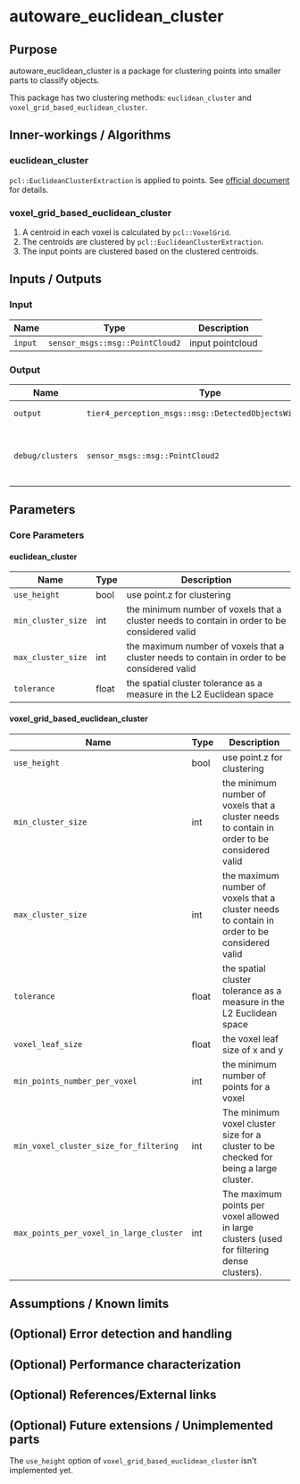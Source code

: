# autoware_euclidean_cluster

## Purpose

autoware_euclidean_cluster is a package for clustering points into smaller parts to classify objects.

This package has two clustering methods: `euclidean_cluster` and `voxel_grid_based_euclidean_cluster`.

## Inner-workings / Algorithms

### euclidean_cluster

`pcl::EuclideanClusterExtraction` is applied to points. See [official document](https://pcl.readthedocs.io/projects/tutorials/en/master/cluster_extraction.html) for details.

### voxel_grid_based_euclidean_cluster

1. A centroid in each voxel is calculated by `pcl::VoxelGrid`.
2. The centroids are clustered by `pcl::EuclideanClusterExtraction`.
3. The input points are clustered based on the clustered centroids.

## Inputs / Outputs

### Input

| Name    | Type                            | Description      |
| ------- | ------------------------------- | ---------------- |
| `input` | `sensor_msgs::msg::PointCloud2` | input pointcloud |

### Output

| Name             | Type                                                     | Description                                  |
| ---------------- | -------------------------------------------------------- | -------------------------------------------- |
| `output`         | `tier4_perception_msgs::msg::DetectedObjectsWithFeature` | cluster pointcloud                           |
| `debug/clusters` | `sensor_msgs::msg::PointCloud2`                          | colored cluster pointcloud for visualization |

## Parameters

### Core Parameters

#### euclidean_cluster

| Name               | Type  | Description                                                                                  |
| ------------------ | ----- | -------------------------------------------------------------------------------------------- |
| `use_height`       | bool  | use point.z for clustering                                                                   |
| `min_cluster_size` | int   | the minimum number of voxels that a cluster needs to contain in order to be considered valid |
| `max_cluster_size` | int   | the maximum number of voxels that a cluster needs to contain in order to be considered valid |
| `tolerance`        | float | the spatial cluster tolerance as a measure in the L2 Euclidean space                         |

#### voxel_grid_based_euclidean_cluster

| Name                                    | Type  | Description                                                                                  |
| --------------------------------------- | ----- | -------------------------------------------------------------------------------------------- |
| `use_height`                            | bool  | use point.z for clustering                                                                   |
| `min_cluster_size`                      | int   | the minimum number of voxels that a cluster needs to contain in order to be considered valid |
| `max_cluster_size`                      | int   | the maximum number of voxels that a cluster needs to contain in order to be considered valid |
| `tolerance`                             | float | the spatial cluster tolerance as a measure in the L2 Euclidean space                         |
| `voxel_leaf_size`                       | float | the voxel leaf size of x and y                                                               |
| `min_points_number_per_voxel`           | int   | the minimum number of points for a voxel                                                     |
| `min_voxel_cluster_size_for_filtering`  | int   | The minimum voxel cluster size for a cluster to be checked for being a large cluster.        |
| `max_points_per_voxel_in_large_cluster` | int   | The maximum points per voxel allowed in large clusters (used for filtering dense clusters).  |

## Assumptions / Known limits

<!-- Write assumptions and limitations of your implementation.

Example:
  This algorithm assumes obstacles are not moving, so if they rapidly move after the vehicle started to avoid them, it might collide with them.
  Also, this algorithm doesn't care about blind spots. In general, since too close obstacles aren't visible due to the sensing performance limit, please take enough margin to obstacles.
-->

## (Optional) Error detection and handling

<!-- Write how to detect errors and how to recover from them.

Example:
  This package can handle up to 20 obstacles. If more obstacles found, this node will give up and raise diagnostic errors.
-->

## (Optional) Performance characterization

<!-- Write performance information like complexity. If it wouldn't be the bottleneck, not necessary.

Example:
  ### Complexity

  This algorithm is O(N).

  ### Processing time

  ...
-->

## (Optional) References/External links

<!-- Write links you referred to when you implemented.

Example:
  [1] {link_to_a_thesis}
  [2] {link_to_an_issue}
-->

## (Optional) Future extensions / Unimplemented parts

The `use_height` option of `voxel_grid_based_euclidean_cluster` isn't implemented yet.
